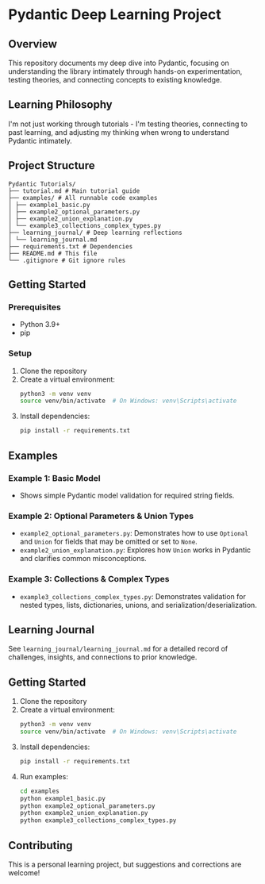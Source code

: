 # Pydantic Deep Learning Project

## Overview
This repository documents my deep dive into Pydantic, focusing on understanding the library intimately through hands-on experimentation, testing theories, and connecting concepts to existing knowledge.

## Learning Philosophy
I'm not just working through tutorials - I'm testing theories, connecting to past learning, and adjusting my thinking when wrong to understand Pydantic intimately.

## Project Structure

```
Pydantic Tutorials/
├── tutorial.md # Main tutorial guide
├── examples/ # All runnable code examples
│ ├── example1_basic.py
│ ├── example2_optional_parameters.py
│ ├── example2_union_explanation.py
│ └── example3_collections_complex_types.py
├── learning_journal/ # Deep learning reflections
│ └── learning_journal.md
├── requirements.txt # Dependencies
├── README.md # This file
└── .gitignore # Git ignore rules
```

## Getting Started

### Prerequisites
- Python 3.9+
- pip

### Setup
1. Clone the repository
2. Create a virtual environment:
   ```bash
   python3 -m venv venv
   source venv/bin/activate  # On Windows: venv\Scripts\activate
   ```
3. Install dependencies:
   ```bash
   pip install -r requirements.txt
   ```


## Examples

### Example 1: Basic Model
- Shows simple Pydantic model validation for required string fields.

### Example 2: Optional Parameters & Union Types
- `example2_optional_parameters.py`: Demonstrates how to use `Optional` and `Union` for fields that may be omitted or set to `None`.
- `example2_union_explanation.py`: Explores how `Union` works in Pydantic and clarifies common misconceptions.

### Example 3: Collections & Complex Types
- `example3_collections_complex_types.py`: Demonstrates validation for nested types, lists, dictionaries, unions, and serialization/deserialization.

## Learning Journal
See `learning_journal/learning_journal.md` for a detailed record of challenges, insights, and connections to prior knowledge.

## Getting Started

1. Clone the repository
2. Create a virtual environment:
   ```bash
   python3 -m venv venv
   source venv/bin/activate  # On Windows: venv\Scripts\activate
   ```
3. Install dependencies:
   ```bash
   pip install -r requirements.txt
   ```
4. Run examples:
   ```bash
   cd examples
   python example1_basic.py
   python example2_optional_parameters.py
   python example2_union_explanation.py
   python example3_collections_complex_types.py
   ```

## Contributing
This is a personal learning project, but suggestions and corrections are welcome!
